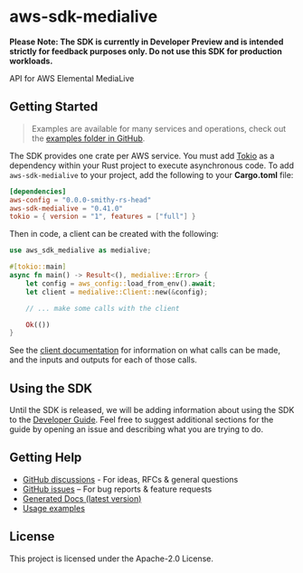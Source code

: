 # aws-sdk-medialive

**Please Note: The SDK is currently in Developer Preview and is intended strictly for
feedback purposes only. Do not use this SDK for production workloads.**

API for AWS Elemental MediaLive

## Getting Started

> Examples are available for many services and operations, check out the
> [examples folder in GitHub](https://github.com/awslabs/aws-sdk-rust/tree/main/examples).

The SDK provides one crate per AWS service. You must add [Tokio](https://crates.io/crates/tokio)
as a dependency within your Rust project to execute asynchronous code. To add `aws-sdk-medialive` to
your project, add the following to your **Cargo.toml** file:

```toml
[dependencies]
aws-config = "0.0.0-smithy-rs-head"
aws-sdk-medialive = "0.41.0"
tokio = { version = "1", features = ["full"] }
```

Then in code, a client can be created with the following:

```rust
use aws_sdk_medialive as medialive;

#[tokio::main]
async fn main() -> Result<(), medialive::Error> {
    let config = aws_config::load_from_env().await;
    let client = medialive::Client::new(&config);

    // ... make some calls with the client

    Ok(())
}
```

See the [client documentation](https://docs.rs/aws-sdk-medialive/latest/aws_sdk_medialive/client/struct.Client.html)
for information on what calls can be made, and the inputs and outputs for each of those calls.

## Using the SDK

Until the SDK is released, we will be adding information about using the SDK to the
[Developer Guide](https://docs.aws.amazon.com/sdk-for-rust/latest/dg/welcome.html). Feel free to suggest
additional sections for the guide by opening an issue and describing what you are trying to do.

## Getting Help

* [GitHub discussions](https://github.com/awslabs/aws-sdk-rust/discussions) - For ideas, RFCs & general questions
* [GitHub issues](https://github.com/awslabs/aws-sdk-rust/issues/new/choose) – For bug reports & feature requests
* [Generated Docs (latest version)](https://awslabs.github.io/aws-sdk-rust/)
* [Usage examples](https://github.com/awslabs/aws-sdk-rust/tree/main/examples)

## License

This project is licensed under the Apache-2.0 License.

